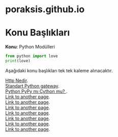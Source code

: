 # poraksis.github.io


# Konu Başlıkları


**Konu**: Python Modülleri


``` python
from python import love
print(love)
```

Aşağıdaki konu başlıkları tek tek kaleme alınacaktır.



[Http Nedir](./Dersler/http).    
[Standart Python gateway](./standart.md).    
[Python PyPy mı Cython mu? ](./pypy.md).    
[Link to another page](./another-page.html).    
[Link to another page](./another-page.html).    
[Link to another page](./another-page.html).   
[Link to another page](./another-page.html).  
[Link to another page](./another-page.html).   
[Link to another page](./another-page.html).  
[Link to another page](./another-page.html).   